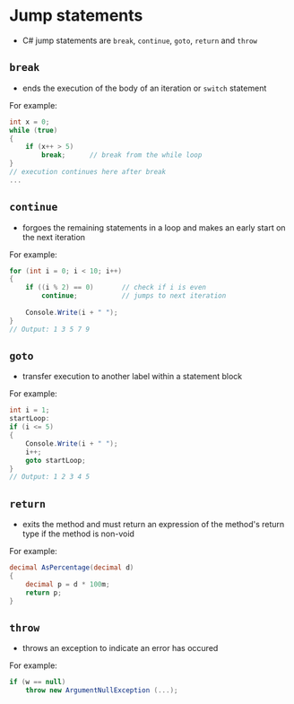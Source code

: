 # Jump statements
- C# jump statements are `break`, `continue`, `goto`, `return` and `throw`

## `break`
- ends the execution of the body of an iteration or `switch` statement

For example:
```C#
int x = 0;
while (true)
{
    if (x++ > 5)
        break;      // break from the while loop
}
// execution continues here after break
...
```

## `continue`
- forgoes the remaining statements in a loop and makes an early start on the next iteration

For example:
```C#
for (int i = 0; i < 10; i++)
{
    if ((i % 2) == 0)       // check if i is even
        continue;           // jumps to next iteration
    
    Console.Write(i + " ");
}
// Output: 1 3 5 7 9
```

## `goto`
- transfer execution to another label within a statement block

For example:
```C#
int i = 1;
startLoop:
if (i <= 5)
{
    Console.Write(i + " ");
    i++;
    goto startLoop;
}
// Output: 1 2 3 4 5
```

## `return`
- exits the method and must return an expression of the method's return type if the method is non-void

For example:
```C#
decimal AsPercentage(decimal d)
{
    decimal p = d * 100m;
    return p;
}
```

## `throw`
- throws an exception to indicate an error has occured

For example:
```C#
if (w == null)
    throw new ArgumentNullException (...);
```





